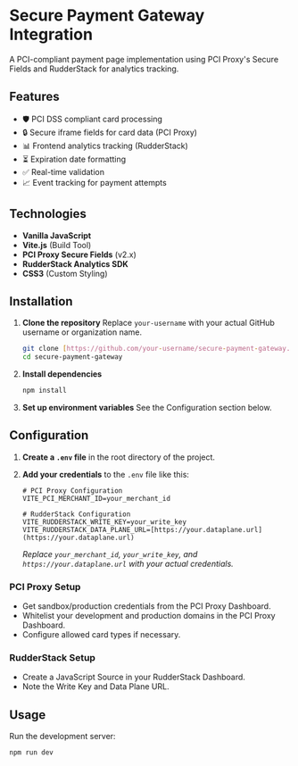 # Secure Payment Gateway Integration

A PCI-compliant payment page implementation using PCI Proxy's Secure Fields and RudderStack for analytics tracking.

## Features

- 🛡️ PCI DSS compliant card processing
- 🔒 Secure iframe fields for card data (PCI Proxy)
- 📊 Frontend analytics tracking (RudderStack)
- ⏳ Expiration date formatting
- ✅ Real-time validation
- 📈 Event tracking for payment attempts

## Technologies

- **Vanilla JavaScript**
- **Vite.js** (Build Tool)
- **PCI Proxy Secure Fields** (v2.x)
- **RudderStack Analytics SDK**
- **CSS3** (Custom Styling)

## Installation

1.  **Clone the repository**
    Replace `your-username` with your actual GitHub username or organization name.
    ```bash
    git clone [https://github.com/your-username/secure-payment-gateway.git](https://github.com/your-username/secure-payment-gateway.git)
    cd secure-payment-gateway
    ```

2.  **Install dependencies**
    ```bash
    npm install
    ```

3.  **Set up environment variables**
    See the Configuration section below.

## Configuration

1.  **Create a `.env` file** in the root directory of the project.
2.  **Add your credentials** to the `.env` file like this:

    ```dotenv
    # PCI Proxy Configuration
    VITE_PCI_MERCHANT_ID=your_merchant_id

    # RudderStack Configuration
    VITE_RUDDERSTACK_WRITE_KEY=your_write_key
    VITE_RUDDERSTACK_DATA_PLANE_URL=[https://your.dataplane.url](https://your.dataplane.url)
    ```
    *Replace `your_merchant_id`, `your_write_key`, and `https://your.dataplane.url` with your actual credentials.*

### PCI Proxy Setup

- Get sandbox/production credentials from the PCI Proxy Dashboard.
- Whitelist your development and production domains in the PCI Proxy Dashboard.
- Configure allowed card types if necessary.

### RudderStack Setup

- Create a JavaScript Source in your RudderStack Dashboard.
- Note the Write Key and Data Plane URL.

## Usage

Run the development server:

```bash
npm run dev